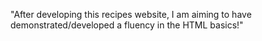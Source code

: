 "After developing this recipes website, I am aiming to have demonstrated/developed a fluency in the HTML basics!"